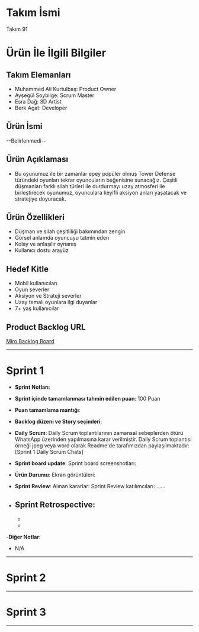 # **Takım İsmi**

Takım 91

# Ürün İle İlgili Bilgiler

## Takım Elemanları

- Muhammed Ali Kurtulbaş: Product Owner
- Ayşegül Soybilge: Scrum Master
- Esra Dağ: 3D Artist
- Berk Agat: Developer

## Ürün İsmi

--Belirlenmedi--

## Ürün Açıklaması

- Bu oyunumuz ile bir zamanlar epey popüler olmuş Tower Defense türündeki oyunları tekrar oyuncuların beğenisine sunacağız. Çeşitli düşmanları farklı silah türleri ile durdurmayı uzay atmosferi ile birleştirecek oyunumuz, oyunculara keyifli aksiyon anları yaşatacak ve stratejiye doyuracak.

## Ürün Özellikleri

- Düşman ve silah çeşitliliği bakımından zengin
- Görsel anlamda oyuncuyu tatmin eden
- Kolay ve anlaşılır oynanış
- Kullanıcı dostu arayüz

## Hedef Kitle

- Mobil kullanıcıları
- Oyun severler
- Aksiyon ve Strateji severler
- Uzay temalı oyunlara ilgi duyanlar
- 7+ yaş kullanıcılar

## Product Backlog URL

[Miro Backlog Board](https://trello.com/b/cXXF4iaZ/takım91-plan)

---

# Sprint 1

- **Sprint Notları**: 

- **Sprint içinde tamamlanması tahmin edilen puan**: 100 Puan

- **Puan tamamlama mantığı**: 

- **Backlog düzeni ve Story seçimleri**: 

- **Daily Scrum**: Daily Scrum toplantılarının zamansal sebeplerden ötürü WhatsApp üzerinden yapılmasına karar verilmiştir. Daily Scrum toplantısı örneği jpeg veya word olarak Readme'de tarafımızdan paylaşılmaktadır: [Sprint 1 Daily Scrum Chats]

- **Sprint board update**: Sprint board screenshotları: 



- **Ürün Durumu**: Ekran görüntüleri:
  
  

- **Sprint Review**: 
Alınan kararlar: 
Sprint Review katılımcıları: ......

- **Sprint Retrospective:**
  - 
  - 
  - 

-**Diğer Notlar**:
- N/A

---

# Sprint 2


---

# Sprint 3

---
 
